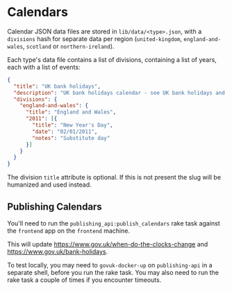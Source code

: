 # Calendars

Calendar JSON data files are stored in `lib/data/<type>.json`, with a `divisions` hash for separate data per region (`united-kingdom`, `england-and-wales`, `scotland` or `northern-ireland`).

Each type's data file contains a list of divisions, containing a list of years, each with a list of events:

```json
{
  "title": "UK bank holidays",
  "description": "UK bank holidays calendar - see UK bank holidays and public holidays for 2012 and 2013",
  "divisions": {
    "england-and-wales": {
      "title": "England and Wales",
      "2011": [{
        "title": "New Year's Day",
        "date": "02/01/2011",
        "notes": "Substitute day"
      }]
    }
  }
}
```

The division `title` attribute is optional.  If this is not present the slug will be humanized and used instead.

## Publishing Calendars

You'll need to run the `publishing_api:publish_calendars` rake task against the `frontend` app on the `frontend` machine.

This will update <https://www.gov.uk/when-do-the-clocks-change> and <https://www.gov.uk/bank-holidays>.

To test locally, you may need to `govuk-docker-up` on `publishing-api` in a separate shell, before you run the rake task. You may also need to run the rake task a couple of times if you encounter timeouts.
